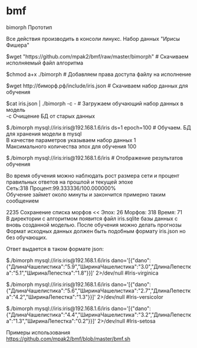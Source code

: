 # bmf
<p>bimorph Прототип

<p>Все действия производить в консоли линукс. Набор данных "Ирисы Фишера"

<p>$wget "https://github.com/mpak2/bmf/raw/master/bimorph" # Скачиваем исполняемый файл алгоритма
<p>$chmod a+x ./bimorph # Добавляем права доступа файлу на исполнение
<p>$wget http://биморф.рф/include/iris.json # Cкачиваем  набор данных для обучения
<p>$cat iris.json | ./bimorph -c - # Загружаем обучающий набор данных в модель
<br>-c Очищение БД от старых данных
<p>$./bimorph mysql://iris:iris@192.168.1.6/iris ds=1 epoch=100 # Обучаем. БД для хранения модели в mysql
<br>В качестве параметров указываем набор данных 1
<br>Максимального количества эпох для обучения 100

<p>$./bimorph mysql://iris:iris@192.168.1.6/iris # Отображение результатов обучения

<p>Во время обучения можно наблюдать рост размера сети и процент правильных ответов на прошлой и текущей эпохе
<br>Сеть:318 Процент:99.333336/100.000000%
<br>Обучение займет около минуты и закончится примерно таким сообщением

<p>2235 Сохранение списка морфов << Эпох: 26 Морфов: 318 Время: 71
<br>В директории с алгоритмом появится файл iris.sqlite базы данных с вновь созданной моделью. После обучения можно делать прогнозы
<br>Формат исходных данных должен быть подобным формату iris.json но без обучающих.

<p>Ответ выдается в таком формате json:

<p>$./bimorph mysql://iris:iris@192.168.1.6/iris dano='[{"dano":{"ДлинаЧашелистика":"5.9","ШиринаЧашелистика":"3.0","ДлинаЛепестка":"5.1","ШиринаЛепестка":"1.8"}}]' 2>/dev/null #Iris-virginica
<p>$./bimorph mysql://iris:iris@192.168.1.6/iris dano='[{"dano":{"ДлинаЧашелистика":"5.6","ШиринаЧашелистика":"2.7","ДлинаЛепестка":"4.2","ШиринаЛепестка":"1.3"}}]' 2>/dev/null #Iris-versicolor
<p>$./bimorph mysql://iris:iris@192.168.1.6/iris dano='[{"dano":{"ДлинаЧашелистика":"4.4","ШиринаЧашелистика":"3.2","ДлинаЛепестка":"1.3","ШиринаЛепестка":"0.2"}}]' 2>/dev/null #Iris-setosa

Примеры использования https://github.com/mpak2/bmf/blob/master/bmf.sh

